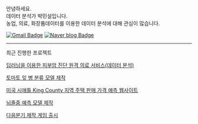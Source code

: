 
안녕하세요. <br> 데이터 분석가 박민설입니다. <br> 농업, 의료, 화장품데이터를 이용한 데이터 분석에 대해 관심이 많습니다. 


[![Gmail Badge](https://img.shields.io/badge/Gmail-d14836?style=flat-square&logo=Gmail&logoColor=white&link=mailto:pyi3316@gmail.com)](mailto:pyi3316@gmail.com)
[![Naver blog Badge](https://img.shields.io/badge/-Naver%20blog-brightgreen?style=flat-square&logo=Naver&logoColor=white&link=https://blog.naver.com/pyi3316)]( https://blog.naver.com/pyi3316)


----


최근 진행한 프로젝트

[딥러닝을 이용한 피부암 진단 원격 의료 서비스(데이터 분석)](https://github.com/yoon0309/Remote_healthcare_service_for_skin_cancer_diagnosis_using_deep_learning)

[토마토 잎 병 분류 모델 제작](https://github.com/yoon0309/Development_of_a_classification_model_for_analyzing_tomato_leaf_diseases.git)

[미국 시애틀 King County 지역 주택 판매 가격 예측 웹사이트](https://github.com/yoon0309/house_price_prediction_webapp)

[뇌졸중 예측 모델 제작](https://github.com/yoon0309/Development_of_a_stroke_prediction_model.git)

[다음분기 제작 게임 출시](https://github.com/yoon0309/Next_quarter_game_release.git)

